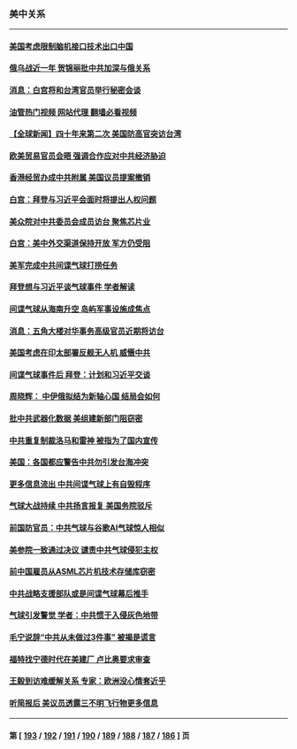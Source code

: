 ### 美中关系
---
#### [美国考虑限制脑机接口技术出口中国](../../pages/nf1412576/n13932875.md?02190445) 
#### [俄乌战近一年 贺锦丽批中共加深与俄关系](../../pages/nf1412576/n13932832.md?02190445) 
#### [消息：白宫将和台湾官员举行秘密会谈](../../pages/nf1412576/n13932768.md?02190445) 
#### [油管热门视频 网站代理 翻墙必看视频](http://138.2.39.72:81/youtube.html?epic-marker?02190445)
#### [【全球新闻】四十年来第二次 美国防高官突访台湾](../../pages/nf1412576/n13932229.md?02190445) 
#### [欧美贸易官员会晤 强调合作应对中共经济胁迫](../../pages/nf1412576/n13932458.md?02190445) 
#### [香港经贸办成中共附属 美国议员提案撤销](../../pages/nf1412576/n13932393.md?02190445) 
#### [白宫：拜登与习近平会面时将提出人权问题](../../pages/nf1412576/n13932316.md?02190445) 
#### [美众院对中共委员会成员访台 聚焦芯片业](../../pages/nf1412576/n13932185.md?02190445) 
#### [白宫：美中外交渠道保持开放 军方仍受阻](../../pages/nf1412576/n13932249.md?02190445) 
#### [美军完成中共间谍气球打捞任务](../../pages/nf1412576/n13932233.md?02190445) 
#### [拜登想与习近平谈气球事件 学者解读](../../pages/nf1412576/n13931686.md?02190445) 
#### [间谍气球从海南升空 岛屿军事设施成焦点](../../pages/nf1412576/n13931607.md?02190445) 
#### [消息：五角大楼对华事务高级官员近期将访台](../../pages/nf1412576/n13931512.md?02190445) 
#### [美国考虑在印太部署反舰无人机 威慑中共](../../pages/nf1412576/n13931458.md?02190445) 
#### [间谍气球事件后 拜登：计划和习近平交谈](../../pages/nf1412576/n13931431.md?02190445) 
#### [周晓辉： 中伊俄拟结为新轴心国 结局会如何](../../pages/nf1412576/n13931424.md?02190445) 
#### [批中共武器化数据 美组建新部门阻窃密](../../pages/nf1412576/n13931394.md?02190445) 
#### [中共重复制裁洛马和雷神 被指为了国内宣传](../../pages/nf1412576/n13931243.md?02190445) 
#### [美国：各国都应警告中共勿引发台海冲突](../../pages/nf1412576/n13930987.md?02190445) 
#### [更多信息流出 中共间谍气球上有自毁程序](../../pages/nf1412576/n13930827.md?02190445) 
#### [气球大战持续 中共扬言报复 美国务院驳斥](../../pages/nf1412576/n13930795.md?02190445) 
#### [前国防官员：中共气球与谷歌AI气球惊人相似](../../pages/nf1412576/n13930833.md?02190445) 
#### [美参院一致通过决议 谴责中共气球侵犯主权](../../pages/nf1412576/n13930663.md?02190445) 
#### [前中国雇员从ASML芯片机技术存储库窃密](../../pages/nf1412576/n13930758.md?02190445) 
#### [中共战略支援部队或是间谍气球幕后推手](../../pages/nf1412576/n13930666.md?02190445) 
#### [气球引发警觉 学者：中共惯于入侵灰色地带](../../pages/nf1412576/n13930514.md?02190445) 
#### [毛宁说辞“中共从未做过3件事” 被揭是谎言](../../pages/nf1412576/n13930579.md?02190445) 
#### [福特找宁德时代在美建厂 卢比奥要求审查](../../pages/nf1412576/n13930626.md?02190445) 
#### [王毅到访难缓解关系 专家：欧洲没心情套近乎](../../pages/nf1412576/n13930533.md?02190445) 
#### [听简报后 美议员透露三不明飞行物更多信息](../../pages/nf1412576/n13930580.md?02190445) 

---
#### 第 [ [193](./193.md?02190445) / [192](./192.md?02190445) / [191](./191.md?02190445) / [190](./190.md?02190445) / [189](./189.md?02190445) / [188](./188.md?02190445) / [187](./187.md?02190445) / [186](./186.md?02190445) ] 页
